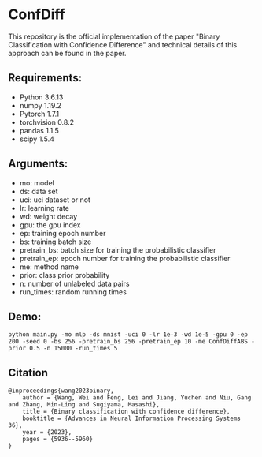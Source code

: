 # ConfDiff

This repository is the official implementation of the paper "Binary Classification with Confidence Difference" and technical details of this approach can be found in the paper.


## Requirements:
- Python 3.6.13
- numpy 1.19.2
- Pytorch 1.7.1
- torchvision 0.8.2
- pandas 1.1.5
- scipy 1.5.4


## Arguments:
- mo: model
- ds: data set
- uci: uci dataset or not
- lr: learning rate
- wd: weight decay
- gpu: the gpu index
- ep: training epoch number
- bs: training batch size
- pretrain_bs: batch size for training the probabilistic classifier
- pretrain_ep: epoch number for training the probabilistic classifier
- me: method name
- prior: class prior probability
- n: number of unlabeled data pairs
- run_times: random running times

## Demo:
```
python main.py -mo mlp -ds mnist -uci 0 -lr 1e-3 -wd 1e-5 -gpu 0 -ep 200 -seed 0 -bs 256 -pretrain_bs 256 -pretrain_ep 10 -me ConfDiffABS -prior 0.5 -n 15000 -run_times 5
```

## Citation
```
@inproceedings{wang2023binary,
    author = {Wang, Wei and Feng, Lei and Jiang, Yuchen and Niu, Gang and Zhang, Min-Ling and Sugiyama, Masashi},
    title = {Binary classification with confidence difference},
    booktitle = {Advances in Neural Information Processing Systems 36},
    year = {2023},
    pages = {5936--5960}
}
```
